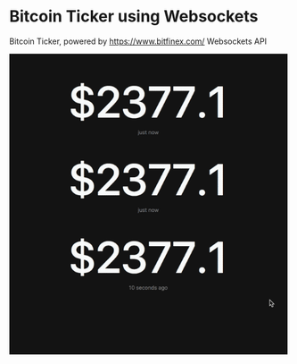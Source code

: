 # Bitcoin Ticker using Websockets

Bitcoin Ticker, powered by https://www.bitfinex.com/ Websockets API

![](demo.gif)